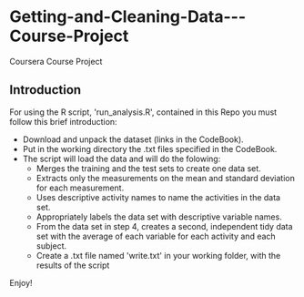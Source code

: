 # Getting-and-Cleaning-Data---Course-Project
Coursera Course Project

## Introduction
For using the R script, 'run_analysis.R', contained in this Repo you must follow this brief introduction:
* Download and unpack the dataset (links in the CodeBook).
* Put in the working directory the .txt files specified in the CodeBook.
* The script will load the data and will do the folowing: 
    * Merges the training and the test sets to create one data set.
    * Extracts only the measurements on the mean and standard deviation for each measurement.
    * Uses descriptive activity names to name the activities in the data set.
    * Appropriately labels the data set with descriptive variable names.
    * From the data set in step 4, creates a second, independent tidy data set with the average of each variable for each activity and each subject.
    * Create a .txt file named 'write.txt' in your working folder, with the results of the script

Enjoy!
